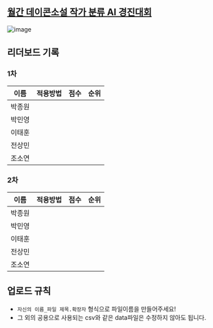 ## [월간 데이콘소설 작가 분류 AI 경진대회](https://dacon.io/competitions/official/235670/overview/description)
![image](https://user-images.githubusercontent.com/45033215/192270581-4e1368eb-b433-4dc4-aaf3-2dbf3764953f.png)

## 리더보드 기록
### 1차
|이름|적용방법|점수|순위|
|:---:|:---------------:|:---:|:---:|
|박종원||||
|박민영||||
|이태훈||||
|전상민||||
|조소연||||

### 2차
|이름|적용방법|점수|순위|
|:---:|:---------------:|:---:|:---:|
|박종원||||
|박민영||||
|이태훈||||
|전상민||||
|조소연||||

## 업로드 규칙
- `자신의 이름_파일 제목.확장자` 형식으로 파일이름을 만들어주세요!
- 그 외의 공용으로 사용되는 csv와 같은 data파일은 수정하지 않아도 됩니다.
